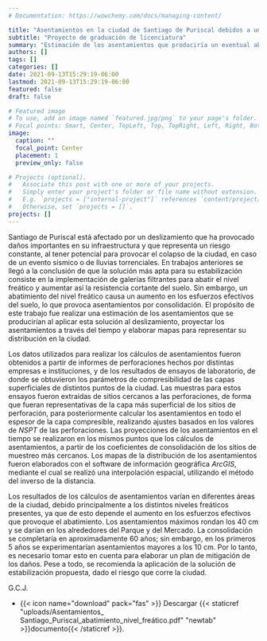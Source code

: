 ```yaml
---
# Documentation: https://wowchemy.com/docs/managing-content/

title: "Asentamientos en la ciudad de Santiago de Puriscal debidos a un eventual abatimiento del nivel freático"
subtitle: "Proyecto de graduación de licenciatura"
summary: "Estimación de los asentamientos que produciría un eventual abatimiento del nivel freático aplicado como solución al deslizamiento en la ciudad de Santiago de Puriscal."
authors: []
tags: []
categories: []
date: 2021-09-13T15:29:19-06:00
lastmod: 2021-09-13T15:29:19-06:00
featured: false
draft: false

# Featured image
# To use, add an image named `featured.jpg/png` to your page's folder.
# Focal points: Smart, Center, TopLeft, Top, TopRight, Left, Right, BottomLeft, Bottom, BottomRight.
image:
  caption: ""
  focal_point: Center
  placement: 1
  preview_only: false

# Projects (optional).
#   Associate this post with one or more of your projects.
#   Simply enter your project's folder or file name without extension.
#   E.g. `projects = ["internal-project"]` references `content/project/deep-learning/index.md`.
#   Otherwise, set `projects = []`.
projects: []
---
```


Santiago de Puriscal está afectado por un deslizamiento que ha provocado daños importantes en su infraestructura y que representa un riesgo constante, al tener potencial para provocar el colapso de la ciudad, en caso de un evento sísmico o de lluvias torrenciales. En trabajos anteriores se llegó a la conclusión de que la solución más apta para su estabilización consiste en la implementación de galerías filtrantes para abatir el nivel freático y aumentar así la resistencia cortante del suelo. Sin embargo, un abatimiento del nivel freático causa un aumento en los esfuerzos efectivos del suelo, lo que provoca asentamientos por consolidación. El propósito de este trabajo fue realizar una estimación de los asentamientos que se producirían al aplicar esta solución al deslizamiento, proyectar los asentamientos a través del tiempo y elaborar mapas para representar su distribución en la ciudad. 
 
Los datos utilizados para realizar los cálculos de asentamientos fueron obtenidos a partir de informes de perforaciones hechos por distintas empresas e instituciones, y de los resultados de ensayos de laboratorio, de donde se obtuvieron los parámetros de compresibilidad de las capas superficiales de distintos puntos de la ciudad. Las muestras para estos ensayos fueron extraídas de sitios cercanos a las perforaciones, de forma que fueran representativas de la capa más superficial de los sitios de perforación, para posteriormente calcular los asentamientos en todo el espesor de la capa compresible, realizando ajustes basados en los valores de *NSPT* de las perforaciones. Las proyecciones de los asentamientos en el tiempo se realizaron en los mismos puntos que los cálculos de asentamientos, a partir de los coeficientes de consolidación de los sitios de muestreo más cercanos. Los mapas de la distribución de los asentamientos fueron elaborados con el software de información geográfica *ArcGIS*, mediante el cual se realizó una interpolación espacial, utilizando el método del inverso de la distancia. 
 
Los resultados de los cálculos de asentamientos varían en diferentes áreas de la ciudad, debido principalmente a los distintos niveles freáticos presentes, ya que de esto depende el aumento en los esfuerzos efectivos que provoque el abatimiento. Los asentamientos máximos rondan los 40 cm y se darían en los alrededores del Parque y del Mercado. La consolidación se completaría en aproximadamente 60 años; sin embargo, en los primeros 5 años se experimentarían asentamientos mayores a los 10 cm. Por lo tanto, es necesario tomar esto en cuenta para elaborar un plan de mitigación de los daños. Pese a todo, se recomienda la aplicación de la solución de estabilización propuesta, dado el riesgo que corre la ciudad. 

G.C.J.

-  {{< icon name="download" pack="fas" >}} Descargar {{< staticref "uploads/Asentamientos_ Santiago_Puriscal_abatimiento_nivel_freático.pdf" "newtab" >}}documento{{< /staticref >}}.



